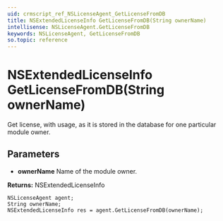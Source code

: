 ```yaml
---
uid: crmscript_ref_NSLicenseAgent_GetLicenseFromDB
title: NSExtendedLicenseInfo GetLicenseFromDB(String ownerName)
intellisense: NSLicenseAgent.GetLicenseFromDB
keywords: NSLicenseAgent, GetLicenseFromDB
so.topic: reference
---
```


# NSExtendedLicenseInfo GetLicenseFromDB(String ownerName)

Get license, with usage, as it is stored in the database for one particular module owner.

## Parameters

* **ownerName** Name of the module owner.

**Returns:** NSExtendedLicenseInfo

```crmscript
NSLicenseAgent agent;
String ownerName;
NSExtendedLicenseInfo res = agent.GetLicenseFromDB(ownerName);
```

